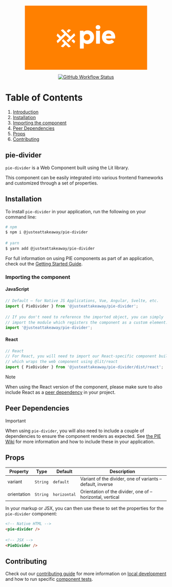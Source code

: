 <p align="center">
  <img align="center" src="../../../readme_image.png" height="200" alt="">
</p>

<p align="center">
  <a href="https://www.npmjs.com/@justeattakeaway/pie-divider">
    <img alt="GitHub Workflow Status" src="https://img.shields.io/npm/v/@justeattakeaway/pie-divider.svg">
  </a>
</p>

# Table of Contents

1. [Introduction](#pie-divider)
2. [Installation](#installation)
3. [Importing the component](#importing-the-component)
4. [Peer Dependencies](#peer-dependencies)
5. [Props](#props)
6. [Contributing](#contributing)


## pie-divider

`pie-divider` is a Web Component built using the Lit library.

This component can be easily integrated into various frontend frameworks and customized through a set of properties.


## Installation

To install `pie-divider` in your application, run the following on your command line:

```bash
# npm
$ npm i @justeattakeaway/pie-divider

# yarn
$ yarn add @justeattakeaway/pie-divider
```

For full information on using PIE components as part of an application, check out the [Getting Started Guide](https://github.com/justeattakeaway/pie/wiki/Getting-started-with-PIE-Web-Components).


### Importing the component

#### JavaScript
```js
// Default – for Native JS Applications, Vue, Angular, Svelte, etc.
import { PieDivider } from '@justeattakeaway/pie-divider';

// If you don't need to reference the imported object, you can simply
// import the module which registers the component as a custom element.
import '@justeattakeaway/pie-divider';
```

#### React
```js
// React
// For React, you will need to import our React-specific component build
// which wraps the web component using ​@lit/react
import { PieDivider } from '@justeattakeaway/pie-divider/dist/react';
```

> [!NOTE]
> When using the React version of the component, please make sure to also
> include React as a [peer dependency](#peer-dependencies) in your project.


## Peer Dependencies

> [!IMPORTANT]
> When using `pie-divider`, you will also need to include a couple of dependencies to ensure the component renders as expected. See [the PIE Wiki](https://github.com/justeattakeaway/pie/wiki/Getting-started-with-PIE-Web-Components#expected-dependencies) for more information and how to include these in your application.

## Props

| Property | Type | Default | Description |
|---|---|---|---|
| variant | `String` | `default` | Variant of the divider, one of variants – default, inverse |
| orientation | `String` | `horizontal` | Orientation of the divider, one of – horizontal, vertical |

In your markup or JSX, you can then use these to set the properties for the `pie-divider` component:

```html
<!-- Native HTML -->
<pie-divider />

<!-- JSX -->
<PieDivider />
```

## Contributing

Check out our [contributing guide](https://github.com/justeattakeaway/pie/wiki/Contributing-Guide) for more information on [local development](https://github.com/justeattakeaway/pie/wiki/Contributing-Guide#local-development) and how to run specific [component tests](https://github.com/justeattakeaway/pie/wiki/Contributing-Guide#testing).